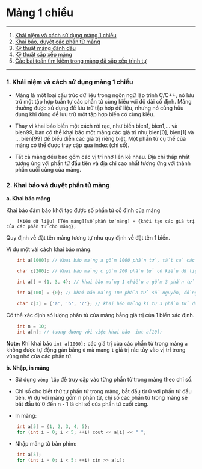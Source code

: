 # Mảng 1 chiều
---

1. [Khái niệm và cách sử dụng mảng 1 chiều](#1)
2. [Khai báo, duyệt các phần tử mảng](#2)
3. [Kỹ thuật mảng đánh dấu](#3) 
4. [Kỹ thuật sắp xếp mảng](#4)
5. [Các bài toán tìm kiếm trong mảng đã sắp xếp trình tự](#5)
---
### 1. Khái niệm và cách sử dụng mảng 1 chiều <a name="1"></a>

- Mảng là một loại cấu trúc dữ liệu trong ngôn ngữ lập trình C/C++, nó lưu trữ một tập hợp tuần tự các phần tử cùng kiểu với độ dài cố định. Mảng thường được sử dụng để lưu trữ tập hợp dữ liệu, nhưng nó cũng hữu dụng khi dùng để lưu trữ một tập hợp biến có cùng kiểu.

- Thay vì khai báo biến một cách rời rạc, như biến bien1, bien1,… và bien99, bạn có thể khai báo một mảng các giá trị như bien[0], bien[1] và … bien[99] để biểu diễn các giá trị riêng biệt. Một phần tử cụ thể của mảng có thể được truy cập qua index (chỉ số).

- Tất cả mảng đều bao gồm các vị trí nhớ liền kề nhau. Địa chỉ thấp nhất tương ứng với phần tử đầu tiên và địa chỉ cao nhất tương ứng với thành phần cuối cùng của mảng.

### 2. Khai báo và duyệt phần tử mảng <a name="2"></a>

**a. Khai báo mảng**

Khai báo đảm bảo khởi tạo được số phần tử cố định của mảng
``` 
    [Kiểu dữ liệu] [Tên mảng][số phần tử mảng] = {khởi tạo các giá trị của các phần tử cho mảng};
```

Quy định về đặt tên mảng tương tự như quy định về đặt tên 1 biến. 

Ví dụ một vài cách khai báo mảng:
```C++
    int a[1000]; // Khai báo mảng a gồm 1000 phần tử, tất cả các phần tử đều có kiểu dữ liệu int.

    char c[200]; // Khai báo mảng c gồm 200 phần tử có kiểu dữ liệu kí tự.

    int a[] = {1, 3, 4}; // khai báo mảng 1 chiều a gồm 3 phần tử được xác định giá trị thuộc kiểu số nguyên int

    int a[100] = {0}; // khai báo mảng 100 phần tử số nguyên, đồng thời gán tất cả phần tử bằng 0.

    char c[3] = {'a', 'b', 'c'}; // khai báo mảng kí tự 3 phần tử đồng thời gán giá trị cho 3 phần tử.
```

Có thể xác định só lượng phần tử của mảng bằng giá trị của 1 biến xác định.
```C++
    int n = 10;
    int a[n]; // tương đương với việc khai báo  int a[10];
```
**Note:**
Khi khai báo `int a[1000];` các giá trị của các phần tử trong mảng `a` không được tự động gán bằng `0` mà mang `1` giá trị rác tùy vào vị trí trong vùng nhớ của các phần tử.

**b. Nhập, in mảng**

- Sử dụng `vòng lặp` để truy cập vào từng phần tử trong mảng theo chỉ số.
- Chỉ số cho biết thứ tự phần tử trong mảng, bắt đầu từ 0 với phần tử đầu tiên. Ví dụ với mảng gồm n phần tử, chỉ số các phần tử trong mảng sẽ bắt đầu từ 0 đến n - 1 là chỉ số của phần tử cuối cùng. 

- In mảng: 
```C++
    int a[5] = {1, 2, 3, 4, 5};
    for (int i = 0; i < 5; ++i) cout << a[i] << " ";
```
- Nhập mảng từ bàn phím:
```C++
    int a[5];
    for (int i = 0; i < 5; ++i) cin >> a[i];
```


 

